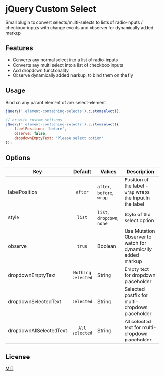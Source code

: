 # jQuery Custom Select

Small plugin to convert selects/multi-selects to lists of radio-inputs / checkbox-inputs with change events and observer for dynamically added markup

## Features
* Converts any normal select into a list of radio-inputs
* Converts any multi select into a list of checkbox-inputs
* Add dropdown functionality
* Observe dynamically added markup, to bind them on the fly

## Usage
Bind on any parant element of any select-element
```javascript
jQuery('.element-containing-selects').customselect();

// or with custom settings
jQuery('.element-containing-selects').customselect({
    labelPosition: 'before',
    observe: false,
    dropdownEmptyText: 'Please select option'
});
```

## Options
| Key                       | Default             | Values                     |  Description                                                                  |
| --------------------------|:-------------------:|---------------------------|--------------------------------------------------------------------------------|
| labelPosition             | `after`             | `after`, `before`, `wrap`  | Position of the label - `wrap` wraps the input in the label  				   |
| style            			| `list`              | `list`, `dropdown`, `none` | Style of the select option                                                    |
| observe                   | `true`              | Boolean                    | Use Mutation Observer to watch for dynamically added markup                   |
| dropdownEmptyText         | `Nothing selected`  | String                     | Empty text for dropdown placeholder                                           |
| dropdownSelectedText      | `selected`          | String                     | Selected postfix for multi-dropdown placeholder                               |
| dropdownAllSelectedText   | `All selected`      | String                     | All selected text for multi-dropdown placeholder 							   |

## License
[MIT](https://choosealicense.com/licenses/mit/)